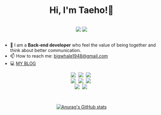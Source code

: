 <h1 align="center">
Hi, I'm Taeho!👋
</h1>
 </br>

<div align="center">
  <img src="https://komarev.com/ghpvc/?username=BigOrcas&label=Profile%20Views&color=EB70B0&style=fla">
<a href="https://hits.seeyoufarm.com"><img src="https://hits.seeyoufarm.com/api/count/incr/badge.svg?url=https%3A%2F%2Fgithub.com%2FBigOrcas&count_bg=%233D81C8&title_bg=%23555555&icon=&icon_color=%23E7E7E7&title=hits&edge_flat=false"/></a>
</div>

 <br>



- 🌱 I am a **Back-end developer** who feel the value of being together and think about better communication.
- 📫 How to reach me: bigwhale1948@gmail.com
- 💻 [MY BLOG](https://bigwhale1948.tistory.com/)


  
<p align="center">
  <img src="https://img.shields.io/badge/Java-007396?style=flat-square&logo=Java&logoColor=white"/></a>&nbsp
  <img src="https://img.shields.io/badge/SpringBoot-6DB33F?style=flat-square&logo=SpringBoot&logoColor=white"/></a>&nbsp 
   <img src="https://img.shields.io/badge/Spring-6DB33F?style=flat-square&logo=Spring&logoColor=white"/></a>&nbsp
 <br>
    <img src="https://img.shields.io/badge/MyBatis-57BCAD?style=flat-square&logo=MyBatis&logoColor=white"/></a>&nbsp 
  <img src="https://img.shields.io/badge/JPA-FFFF09?style=flat-square&logo=JPA&logoColor=white"/></a>&nbsp 
  <img src="https://img.shields.io/badge/Mysql-E6B91E?style=flat-square&logo=MySql&logoColor=white"/></a>&nbsp
 <br>
     <img src="https://img.shields.io/badge/Amazon AWS-232F3E?style=flat-square&logo=Amazon AWS&logoColor=white"/></a>&nbsp 
  <img src="https://img.shields.io/badge/Docker-2496ED?style=flat-square&logo=Docker&logoColor=white"/></a>&nbsp  
</p>

<br>

<div align="center">

[![Anurag's GitHub stats](https://github-readme-stats.vercel.app/api?username=BigOrcas&hide_title=true&show_icons=true&include_all_commits=true&disable_animations=true&theme=vue)](https://github.com/anuraghazra/github-readme-stats)
</div>


